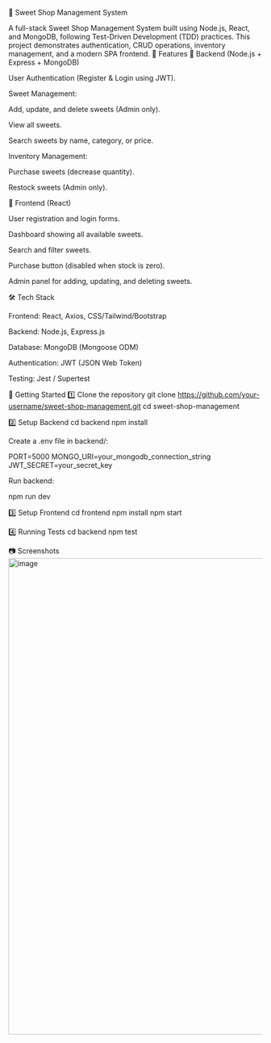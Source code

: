 🍬 Sweet Shop Management System

A full-stack Sweet Shop Management System built using Node.js, React, and MongoDB, following Test-Driven Development (TDD) practices.
This project demonstrates authentication, CRUD operations, inventory management, and a modern SPA frontend.
📌 Features
🔹 Backend (Node.js + Express + MongoDB)

User Authentication (Register & Login using JWT).

Sweet Management:

Add, update, and delete sweets (Admin only).

View all sweets.

Search sweets by name, category, or price.

Inventory Management:

Purchase sweets (decrease quantity).

Restock sweets (Admin only).

🔹 Frontend (React)

User registration and login forms.

Dashboard showing all available sweets.

Search and filter sweets.

Purchase button (disabled when stock is zero).

Admin panel for adding, updating, and deleting sweets.

🛠️ Tech Stack

Frontend: React, Axios, CSS/Tailwind/Bootstrap

Backend: Node.js, Express.js

Database: MongoDB (Mongoose ODM)

Authentication: JWT (JSON Web Token)

Testing: Jest / Supertest

🚀 Getting Started
1️⃣ Clone the repository
git clone https://github.com/your-username/sweet-shop-management.git
cd sweet-shop-management

2️⃣ Setup Backend
cd backend
npm install


Create a .env file in backend/:

PORT=5000
MONGO_URI=your_mongodb_connection_string
JWT_SECRET=your_secret_key


Run backend:

npm run dev

3️⃣ Setup Frontend
cd frontend
npm install
npm start

4️⃣ Running Tests
cd backend
npm test

📷 Screenshots
<img width="1919" height="945" alt="image" src="https://github.com/user-attachments/assets/c5c0681c-cf57-4ce9-95b7-079cc4976cfe" />

